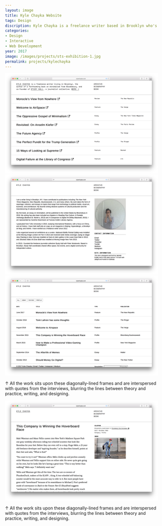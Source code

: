 ```yaml
---
layout: image
title: Kyle Chayka Website
tags: Design
discription: Kyle Chayka is a freelance writer based in Brooklyn who's contributed to publications including <i>The New York Times Magazine</i>, <i>New Republic</i>, <i>Businessweek</i>, <i>n+1</i>, and many others. Kyle needed a personal site to centralize his writing, house his archive of past work, and share news on his upcoming book. I designed and built a site that includes a massive filter-based archive while also allowing Kyle to update new work and other relevant news.
categories:
- Design
- Interactive
- Web Development
year: 2017
image: /images/projects/sts-exhibition-1.jpg
permalink: projects/kylechayka
---
```


<img src="/images/projects/kylechayka-1.png">
<img src="/images/projects/kylechayka-2.png">
<img src="/images/projects/kylechayka-3.png">
<div class="images-right"><p>&uarr; All the work sits upon these diagonally-lined frames and are interspersed with quotes from the interviews, blurring the lines between theory and practice, writing, and designing.</p></div>
<section class="clear"></section>
<img src="/images/projects/kylechayka-4.png">
<div class="images-right"><p>&uarr; All the work sits upon these diagonally-lined frames and are interspersed with quotes from the interviews, blurring the lines between theory and practice, writing, and designing.</p></div>
<section class="clear"></section>




